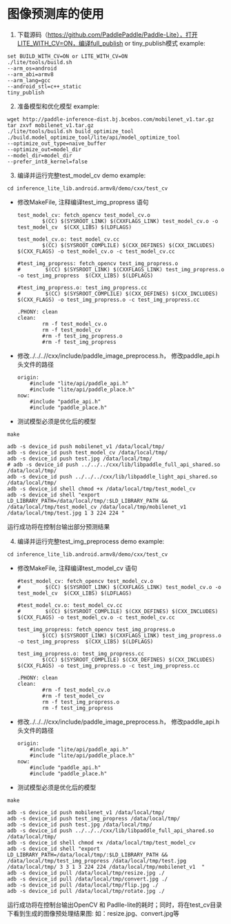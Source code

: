 # 图像预测库的使用
1. 下载源码（https://github.com/PaddlePaddle/Paddle-Lite），打开LITE_WITH_CV=ON，编译full_publish or tiny_publish模式
example:
```shell
set BUILD_WITH_CV=ON or LITE_WITH_CV=ON
./lite/tools/build.sh
--arm_os=android
--arm_abi=armv8
--arm_lang=gcc
--android_stl=c++_static
tiny_publish
```

2. 准备模型和优化模型
example:
```shell
wget http://paddle-inference-dist.bj.bcebos.com/mobilenet_v1.tar.gz
tar zxvf mobilenet_v1.tar.gz
./lite/tools/build.sh build_optimize_tool
./build.model_optimize_tool/lite/api/model_optimize_tool 
--optimize_out_type=naive_buffer 
--optimize_out=model_dir 
--model_dir=model_dir
--prefer_int8_kernel=false
```

3. 编译并运行完整test_model_cv demo
example:
```shell
cd inference_lite_lib.android.armv8/demo/cxx/test_cv
```

- 修改MakeFile, 注释编译test_img_propress 语句
    ```shell
    test_model_cv: fetch_opencv test_model_cv.o
            $(CC) $(SYSROOT_LINK) $(CXXFLAGS_LINK) test_model_cv.o -o test_model_cv  $(CXX_LIBS) $(LDFLAGS)

    test_model_cv.o: test_model_cv.cc
            $(CC) $(SYSROOT_COMPLILE) $(CXX_DEFINES) $(CXX_INCLUDES) $(CXX_FLAGS) -o test_model_cv.o -c test_model_cv.cc

    #test_img_propress: fetch_opencv test_img_propress.o
    #        $(CC) $(SYSROOT_LINK) $(CXXFLAGS_LINK) test_img_propress.o -o test_img_propress  $(CXX_LIBS) $(LDFLAGS)

    #test_img_propress.o: test_img_propress.cc
    #        $(CC) $(SYSROOT_COMPLILE) $(CXX_DEFINES) $(CXX_INCLUDES) $(CXX_FLAGS) -o test_img_propress.o -c test_img_propress.cc

    .PHONY: clean
    clean:
            rm -f test_model_cv.o
            rm -f test_model_cv
            #rm -f test_img_propress.o
            #rm -f test_img_propress
    ```
- 修改../../..//cxx/include/paddle_image_preprocess.h， 修改paddle_api.h头文件的路径
    ```shell
    origin:
        #include "lite/api/paddle_api.h"
        #include "lite/api/paddle_place.h"
    now:
        #include "paddle_api.h"
        #include "paddle_place.h"
    ```
- 测试模型必须是优化后的模型

```shell
make

adb -s device_id push mobilenet_v1 /data/local/tmp/
adb -s device_id push test_model_cv /data/local/tmp/
adb -s device_id push test.jpg /data/local/tmp/
# adb -s device_id push ../../../cxx/lib/libpaddle_full_api_shared.so /data/local/tmp/
adb -s device_id push ../../../cxx/lib/libpaddle_light_api_shared.so /data/local/tmp/
adb -s device_id shell chmod +x /data/local/tmp/test_model_cv
adb -s device_id shell "export LD_LIBRARY_PATH=/data/local/tmp/:$LD_LIBRARY_PATH && 
/data/local/tmp/test_model_cv /data/local/tmp/mobilenet_v1 /data/local/tmp/test.jpg 1 3 224 224 "
```
运行成功将在控制台输出部分预测结果

4. 编译并运行完整test_img_preprocess demo
example:
```shell
cd inference_lite_lib.android.armv8/demo/cxx/test_cv
```

- 修改MakeFile, 注释编译test_model_cv 语句
    ```shell
    #test_model_cv: fetch_opencv test_model_cv.o
    #        $(CC) $(SYSROOT_LINK) $(CXXFLAGS_LINK) test_model_cv.o -o test_model_cv  $(CXX_LIBS) $(LDFLAGS)

    #test_model_cv.o: test_model_cv.cc
    #        $(CC) $(SYSROOT_COMPLILE) $(CXX_DEFINES) $(CXX_INCLUDES) $(CXX_FLAGS) -o test_model_cv.o -c test_model_cv.cc

    test_img_propress: fetch_opencv test_img_propress.o
            $(CC) $(SYSROOT_LINK) $(CXXFLAGS_LINK) test_img_propress.o -o test_img_propress  $(CXX_LIBS) $(LDFLAGS)

    test_img_propress.o: test_img_propress.cc
            $(CC) $(SYSROOT_COMPLILE) $(CXX_DEFINES) $(CXX_INCLUDES) $(CXX_FLAGS) -o test_img_propress.o -c test_img_propress.cc

    .PHONY: clean
    clean:
            #rm -f test_model_cv.o
            #rm -f test_model_cv
            rm -f test_img_propress.o
            rm -f test_img_propress
    ```
- 修改../../..//cxx/include/paddle_image_preprocess.h， 修改paddle_api.h头文件的路径
    ```shell
    origin:
        #include "lite/api/paddle_api.h"
        #include "lite/api/paddle_place.h"
    now:
        #include "paddle_api.h"
        #include "paddle_place.h"
    ```
- 测试模型必须是优化后的模型

```shell
make

adb -s device_id push mobilenet_v1 /data/local/tmp/
adb -s device_id push test_img_propress /data/local/tmp/
adb -s device_id push test.jpg /data/local/tmp/
adb -s device_id push ../../../cxx/lib/libpaddle_full_api_shared.so /data/local/tmp/
adb -s device_id shell chmod +x /data/local/tmp/test_model_cv
adb -s device_id shell "export LD_LIBRARY_PATH=/data/local/tmp/:$LD_LIBRARY_PATH && 
/data/local/tmp/test_img_propress /data/local/tmp/test.jpg /data/local/tmp/ 3 3 1 3 224 224 /data/local/tmp/mobilenet_v1  "
adb -s device_id pull /data/local/tmp/resize.jpg ./
adb -s device_id pull /data/local/tmp/convert.jpg ./
adb -s device_id pull /data/local/tmp/flip.jpg ./
adb -s device_id pull /data/local/tmp/rotate.jpg ./
```
运行成功将在控制台输出OpenCV 和 Padlle-lite的耗时；同时，将在test_cv目录下看到生成的图像预处理结果图: 如：resize.jpg、convert.jpg等
